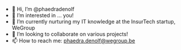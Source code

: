 - 👋 Hi, I’m @phaedradenolf
- 👀 I’m interested in ... you!
- 🌱 I’m currently nurturing my IT knowledge at the InsurTech startup, WeGroup
- 💞️ I’m looking to collaborate on various projects!
- 📫 How to reach me: phaedra.denolf@wegroup.be

<!---
phaedradenolf/phaedradenolf is a ✨ special ✨ repository because its `README.md` (this file) appears on your GitHub profile.
You can click the Preview link to take a look at your changes.
--->
